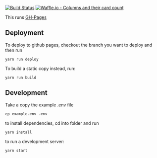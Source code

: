[![Build Status](https://travis-ci.org/ServiceInnovationLab/fsd-spike.svg?branch=master)](https://travis-ci.org/ServiceInnovationLab/fsd-spike)
[![Waffle.io - Columns and their card count](https://badge.waffle.io/ServiceInnovationLab/fsd-spike.png?columns=all)](https://waffle.io/ServiceInnovationLab/fsd-spike?utm_source=badge)

This runs [GH-Pages](https://serviceinnovationlab.github.io/fsd-spike/)

## Deployment

To deploy to github pages, checkout the branch you want to deploy and then run
```
yarn run deploy
```

To build a static copy instead, run:
```
yarn run build
```

## Development

Take a copy the example .env file

```
cp example.env .env
```

to install dependencies, cd into folder and run
```
yarn install
```

to run a development server:
```
yarn start
```
